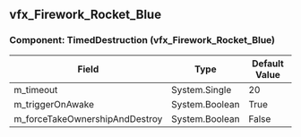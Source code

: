 ## vfx_Firework_Rocket_Blue

### Component: TimedDestruction (vfx_Firework_Rocket_Blue)

|Field|Type|Default Value|
|-----|----|-------------|
|m_timeout|System.Single|20|
|m_triggerOnAwake|System.Boolean|True|
|m_forceTakeOwnershipAndDestroy|System.Boolean|False|


